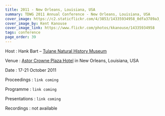 ```yaml
---
title: 2011 - New Orleans, Louisiana, USA
summary: TDWG 2011 Annual Conference - New Orleans, Louisiana, USA
cover_image: https://c2.staticflickr.com/4/3853/14335934958_0dfa3789a3_b.jpg
cover_image_by: Kent Kanouse
cover_image_link: https://www.flickr.com/photos/kkanouse/14335934958
tags: conference
page_order: 39
---
```


Host
: Hank Bart – [Tulane Natural History Museum](http://www.tubri.org/)

Venue
: [Astor Crowne Plaza Hotel](http://www.astorneworleans.com/) in New Orleans, Louisiana, USA

Date
: 17-21 October 2011

Proceedings
: `link coming`

Programme
: `link coming`

Presentations
: `link coming`

Recordings
: not available
